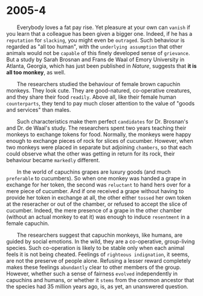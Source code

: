 # 2005-4
&emsp;&emsp;Everybody loves a fat pay rise. Yet pleasure at your own can `vanish` if you learn that a colleague has been given a bigger one. Indeed, if he has a `reputation` for `slacking`, you might even be `outraged`. Such behaviour is regarded as "all too human", with the `underlying assumption` that other animals would not be `capable` of this finely developed sense of `grievance`. But a study by Sarah Brosnan and Frans de Waal of Emory University in Atlanta, Georgia, which has just been published in *Nature*, suggests that **it is all too monkey**, as well.

&emsp;&emsp;The researchers studied the behaviour of female brown capuchin monkeys. They look cute. They are good-natured, co-operative creatures, and they share their food `readily`. Above all, like their female human `counterparts`, they tend to pay much closer attention to the value of "goods and services" than males.

&emsp;&emsp;Such characteristics make them perfect `candidates` for Dr. Brosnan's and Dr. de Waal's study. The researchers spent two years teaching their monkeys to exchange tokens for food. Normally, the monkeys were happy enough to exchange pieces of rock for slices of cucumber. However, when two monkeys were placed in separate but adjoining `chambers`, so that each could observe what the other was getting in return for its rock, their behaviour became `markedly` different.

&emsp;&emsp;In the world of capuchins grapes are luxury goods (and much `preferable` to cucumbers). So when one monkey was handed a grape in exchange for her token, the second was `reluctant` to hand hers over for a mere piece of cucumber. And if one received a grape without having to provide her token in exchange at all, the other either `tossed` her own token at the reseracher or out of the chamber, or refused to accept the slice of cucumber. Indeed, the mere presence of a grape in the other chamber (without an actual monkey to eat it) was enough to induce `resentment` in a female capuchin.

&emsp;&emsp;The researchers suggest that capuchin monkeys, like humans, are guided by social emotions. In the wild, they are a co-operative, group-living species. Such co-operation is likely to be stable only when each animal feels it is not being cheated. Feelings of `righteous indignation`, it seems, are not the preserve of people alone. Refusing a lesser reward completely makes these feelings `abundantly` clear to other members of the group. However, whether such a sense of fairness `evolved` independently in capuchins and humans, or whether it `stems` from the common ancestor that the species had 35 million years ago, is, as yet, an unanswered question.
